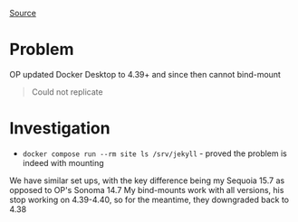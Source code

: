 [Source](https://forums.docker.com/t/no-volume-mounting-after-docker-desktop-update/147472/2)

# Problem
OP updated Docker Desktop to 4.39+ and since then cannot bind-mount
> Could not replicate

# Investigation
- `docker compose run --rm site ls /srv/jekyll` - proved the problem is indeed with mounting

We have similar set ups, with the key difference being my Sequoia 15.7 as opposed to OP's Sonoma 14.7
My bind-mounts work with all versions, his stop working on 4.39-4.40, so for the meantime, they downgraded back to 4.38
